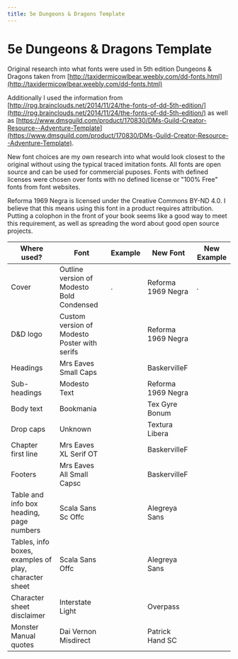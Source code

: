 ```yaml
---
title: 5e Dungeons & Dragons Template
---
```


# 5e Dungeons & Dragons Template
Original research into what fonts were used in 5th edition Dungeons & Dragons taken from [http://taxidermicowlbear.weebly.com/dd-fonts.html](http://taxidermicowlbear.weebly.com/dd-fonts.html)

Additionally I used the information from [http://rpg.brainclouds.net/2014/11/24/the-fonts-of-dd-5th-edition/](http://rpg.brainclouds.net/2014/11/24/the-fonts-of-dd-5th-edition/) as well as [https://www.dmsguild.com/product/170830/DMs-Guild-Creator-Resource--Adventure-Template](https://www.dmsguild.com/product/170830/DMs-Guild-Creator-Resource--Adventure-Template).

New font choices are my own research into what would look closest to the original without using the typical traced imitation fonts. All fonts are open source and can be used for commercial puposes. Fonts with defined licenses were chosen over fonts with no defined license or "100% Free" fonts from font websites.

Reforma 1969 Negra is licensed under the Creative Commons BY-ND 4.0. I believe that this means using this font in a product requires attribution. Putting a colophon in the front of your book seems like a good way to meet this requirement, as well as spreading the word about good open source projects.

| Where used?                                           | Font                                         | Example | New Font                           | New Example |
|-------------------------------------------------------|----------------------------------------------|---------|------------------------------------|-------------|
| Cover                                                 | Outline version of Modesto Bold Condensed    | .       | Reforma 1969 Negra                             | .           |
| D&D logo                                              | Custom version of Modesto Poster with serifs |         | Reforma 1969 Negra                             |             |
| Headings                                              | Mrs Eaves Small Caps                         |         | BaskervilleF                       |             |
| Sub-headings                                          | Modesto Text                                 |         | Reforma 1969 Negra                             |             |
| Body text                                             | Bookmania                                    |         | Tex Gyre Bonum                     |             |
| Drop caps                                             | Unknown                                      |         | Textura Libera                     |             |
| Chapter first line                                    | Mrs Eaves XL Serif OT                        |         | BaskervilleF                       |             |
| Footers                                               | Mrs Eaves All Small Capsc                    |         | BaskervilleF                       |             |
| Table and info box heading, page numbers              | Scala Sans Sc Offc                           |         | Alegreya Sans                      |             |
| Tables, info boxes, examples of play, character sheet | Scala Sans Offc                              |         | Alegreya Sans                      |             |
| Character sheet disclaimer                            | Interstate Light                             |         | Overpass                           |             |
| Monster Manual quotes                                 | Dai Vernon Misdirect                         |         | Patrick Hand SC                    |             |
